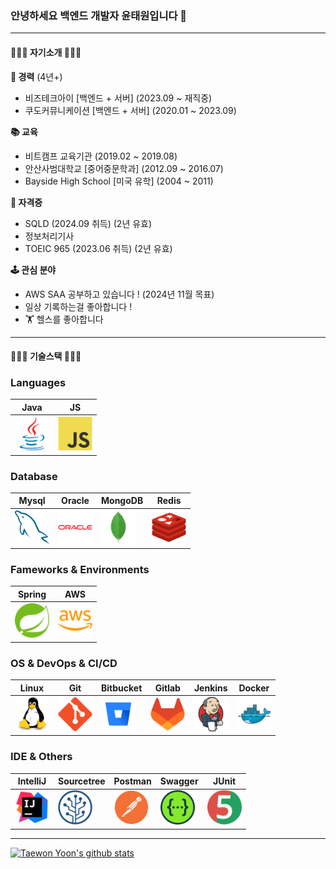 ### 안녕하세요 백엔드 개발자 윤태원입니다 👋
 ---
 
 #### 🌟🌟🌟 자기소개 🌟🌟🌟
 **🏢 경력** (4년+)
 - 비즈테크아이 [백엔드 + 서버] (2023.09 ~ 재직중)
 - 쿠도커뮤니케이션 [백엔드 + 서버] (2020.01 ~ 2023.09)

 **📚 교육** 
 - 비트캠프 교육기관 (2019.02 ~ 2019.08)
 - 안산사범대학교 [중어중문학과] (2012.09 ~ 2016.07)
 - Bayside High School [미국 유학] (2004 ~ 2011)

 **📝 자격증**
 - SQLD (2024.09 취득) (2년 유효)
 - 정보처리기사
 - TOEIC 965 (2023.06 취득) (2년 유효)

 **🕹️ 관심 분야**
 - AWS SAA 공부하고 있습니다 ! (2024년 11월 목표)
 - 일상 기록하는걸 좋아합니다 ! 
 - 🏋️ 헬스를 좋아합니다


 <!-- 📗 [자세한 이력사항은 노션에 있습니다!](https://zany-wolverine-cf3.notion.site/88e14af5eca642fba4251f90d3ec631e)  -->
 
 
 ---
 #### 🌟🌟🌟 기술스택 🌟🌟🌟
### Languages 
| Java | JS |
|----------|----------|
|  <img src="https://github.com/devicons/devicon/blob/master/icons/java/java-original.svg" title="Java"  alt="Java" width="55" height="55"/> |  <img src="https://github.com/devicons/devicon/blob/master/icons/javascript/javascript-original.svg" title="JavaScript" alt="JavaScript" width="55" height="55"/> |

### Database 
| Mysql | Oracle | MongoDB | Redis | 
|----------|----------|----------|----------|
|  <img src="https://github.com/devicons/devicon/blob/master/icons/mysql/mysql-original.svg" title="Mysql"  alt="Mysql" width="55" height="55"/> | <img src="https://github.com/devicons/devicon/blob/master/icons/oracle/oracle-original.svg" title="Oracle"  alt="Oracle" width="55" height="55"/> | <img src="https://github.com/devicons/devicon/blob/master/icons/mongodb/mongodb-original.svg" title="MongoDB"  alt="MongoDB" width="55" height="55"/> | <img src="https://github.com/devicons/devicon/blob/master/icons/redis/redis-original.svg" title="Redis"  alt="Redis" width="55" height="55"/> |

### Fameworks & Environments 
| Spring | AWS | 
|----------|----------|
|  <img src="https://github.com/devicons/devicon/blob/master/icons/spring/spring-original.svg" title="Spring"  alt="Spring" width="55" height="55"/> | <img src="https://github.com/devicons/devicon/blob/master/icons/amazonwebservices/amazonwebservices-plain-wordmark.svg" title="amazonwebservices"  alt="amazonwebservices" width="55" height="55"/> |

### OS & DevOps & CI/CD 
| Linux | Git | Bitbucket | Gitlab | Jenkins | Docker |
|----------|----------|----------|----------|----------|----------|
|  <img src="https://github.com/devicons/devicon/blob/master/icons/linux/linux-original.svg" title="linux"  alt="linux" width="55" height="55"/> | <img src="https://github.com/devicons/devicon/blob/master/icons/git/git-original.svg" title="git"  alt="git" width="55" height="55"/> | <img src="https://github.com/devicons/devicon/blob/master/icons/bitbucket/bitbucket-original.svg" title="bitbucket"  alt="bitbucket" width="55" height="55"/> | <img src="https://github.com/devicons/devicon/blob/master/icons/gitlab/gitlab-original.svg" title="gitlab"  alt="gitlab" width="55" height="55"/> | <img src="https://github.com/devicons/devicon/blob/master/icons/jenkins/jenkins-original.svg" title="jenkins"  alt="jenkins" width="55" height="55"/> | <img src="https://github.com/devicons/devicon/blob/master/icons/docker/docker-original.svg" title="docker"  alt="docker" width="55" height="55"/> |

### IDE & Others
| IntelliJ | Sourcetree | Postman | Swagger | JUnit |
|----------|----------|----------|----------|----------|
|  <img src="https://github.com/devicons/devicon/blob/master/icons/intellij/intellij-original.svg" title="intellij"  alt="intellij" width="55" height="55"/> | <img src="https://github.com/devicons/devicon/blob/master/icons/sourcetree/sourcetree-original.svg" title="sourcetree"  alt="sourcetree" width="55" height="55"/> | <img src="https://github.com/devicons/devicon/blob/master/icons/postman/postman-original.svg" title="postman"  alt="postman" width="55" height="55"/> | <img src="https://github.com/devicons/devicon/blob/master/icons/swagger/swagger-original.svg" title="swagger"  alt="swagger" width="55" height="55"/> | <img src="https://github.com/devicons/devicon/blob/master/icons/junit/junit-original.svg" title="junit"  alt="junit" width="55" height="55"/> |
 
 --- 
 
<!-- [![Solved.ac Profile](http://mazassumnida.wtf/api/v2/generate_badge?boj=tonyzorz)](https://solved.ac/tonyzorz/)  -->
 <!-- [![Taewon Yoon's wakatime stats](https://github-readme-stats.vercel.app/api/wakatime?username=tonyzorz)](https://github.com/tonyzorz/github-readme-stats) 
 [![Top Langs](https://github-readme-stats.vercel.app/api/top-langs/?username=tonyzorz&layout=compact)](https://github.com/tonyzorz/github-readme-stats)  -->
 [![Taewon Yoon's github stats](https://github-readme-stats.vercel.app/api?username=Tonyzorz)](https://github.com/Tonyzorz/github-readme-stats)

<!--
**Tonyzorz/Tonyzorz** is a ✨ _special_ ✨ repository because its `README.md` (this file) appears on your GitHub profile.

Here are some ideas to get you started:

- 🔭 I’m currently working on ...
- 🌱 I’m currently learning ...
- 👯 I’m looking to collaborate on ...
- 🤔 I’m looking for help with ...
- 💬 Ask me about ...
- 📫 How to reach me: ...
- 😄 Pronouns: ...
- ⚡ Fun fact: ...
-->

